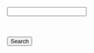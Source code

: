 <div>

<input type="text" id="search-text" />

<br><br>
<button type="button" id="search-button">Search</button>

<p id="results"></p>
</div>